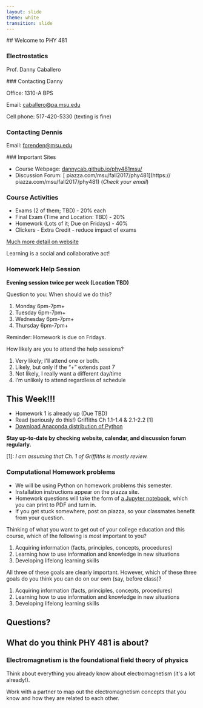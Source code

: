 ```yaml
---
layout: slide
theme: white
transition: slide
---
```


<section data-markdown>
## Welcome to PHY 481

### Electrostatics

Prof. Danny Caballero

</section>

<section data-markdown>
### Contacting Danny

Office: 1310-A BPS

Email: <caballero@pa.msu.edu>

Cell phone: 517-420-5330 (texting is fine)

### Contacting Dennis

Email: <forenden@msu.edu>

</section>

<section data-markdown>
### Important Sites

* Course Webpage: [dannycab.github.io/phy481msu/](http://dannycab.github.io/phy481msu/)
* Discussion Forum: [
piazza.com/msu/fall2017/phy481](https://
piazza.com/msu/fall2017/phy481) (*Check your email*)

</section>

<section data-markdown>

### Course Activities
* Exams (2 of them; TBD) - 20% each
* Final Exam (Time and Location: TBD) - 20%
* Homework (Lots of it; Due on Fridays) - 40%
* Clickers - Extra Credit - reduce impact of exams

[Much more detail on website](http://dannycab.github.io/phy481msu/)

</section>

<section data-markdown>

Learning is a social and collaborative act!

### Homework Help Session

**Evening session twice per week (Location TBD)**

Question to you: When should we do this?

1. Monday 6pm-7pm+
2. Tuesday 6pm-7pm+
3. Wednesday 6pm-7pm+
4. Thursday 6pm-7pm+

Reminder: Homework is due on Fridays.

</section>

<section data-markdown>

How likely are you to attend the help sessions?

1. Very likely; I'll attend one or both.
2. Likely, but only if the “+” extends past 7
3. Not likely, I really want a different day/time
4. I’m unlikely to attend regardless of schedule

</section>

<section data-markdown>

## This Week!!!

* Homework 1 is already up (Due TBD)
* Read (seriously do this!) Griffiths Ch 1.1-1.4 & 2.1-2.2 [1]
* [Download Anaconda distribution of Python](https://www.continuum.io/downloads)

**Stay up-to-date by checking website, calendar, and discussion forum regularly.**

[1]: *I am assuming that Ch. 1 of Griffiths is mostly review.*

</section>

<section data-markdown>

### Computational Homework problems

* We will be using Python on homework problems this semester.
* Installation instructions appear on the piazza site.
* Homework questions will take the form of [a Jupyter notebook](https://github.com/dannycab/phy481msu/blob/gh-pages/jupyter/HW1-GradientProblem.ipynb), which you can print to PDF and turn in.
* If you get stuck somewhere, post on piazza, so your classmates benefit from your question.

</section>


<section data-markdown>

Thinking of what you want to get out of your college education and this course, which of the following is *most* important to you?

1. Acquiring information (facts, principles, concepts, procedures)
2. Learning how to use information and knowledge in new situations
3. Developing lifelong learning skills

</section>

<section data-markdown>

All three of these goals are clearly important. However,  which of these three goals do you think you can do on our own (say, before class)?

1. Acquiring information (facts, principles, concepts, procedures)
2. Learning how to use information and knowledge in new situations
3. Developing lifelong learning skills

</section>

<section data-markdown>

# Questions?

</section>

<section data-markdown>

## What do you think PHY 481 is about?

</section>

<section data-markdown>

### Electromagnetism is the foundational field theory of physics

Think about everything you already know about electromagnetism (it's a lot already!).

Work with a partner to map out the electromagnetism concepts that you know and how they are related to each other.

</section>
